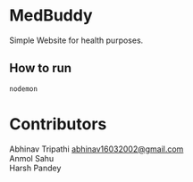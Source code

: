 # MedBuddy
Simple Website for health purposes. 

## How to run
```
nodemon
```

# Contributors
Abhinav Tripathi  abhinav16032002@gmail.com  
Anmol Sahu  
Harsh Pandey  
